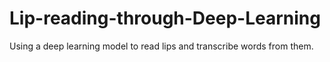 # Lip-reading-through-Deep-Learning
Using a deep learning model to read lips and transcribe words from them.
